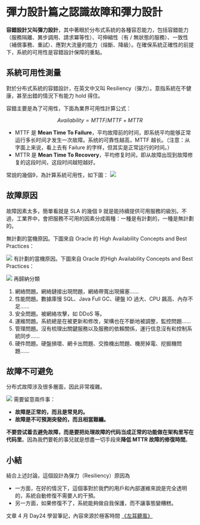 # 彈力設計篇之認識故障和彈力設計

**容錯設計又叫彈力設計**，其中著眼於分布式系統的各種容忍能力，包括容錯能力（服務隔離、異步調用、請求冪等性）、可伸縮性（有 / 無狀態的服務）、一致性（補償事務、重試）、應對大流量的能力（熔斷、降級）。在確保系統正確性的前提下，系統的可用性是容錯設計保障的重點。

## 系統可用性測量

對於分布式系統的容錯設計，在英文中又叫 Resiliency（彈力）。意指系統在不健康，甚至出錯的情況下有能力 hold 得住。

容錯主要是為了可用性，下面為業界可用性計算公式：
```math
Availability = MTTF/ MTTF +
MTTR
```
* MTTF 是 **Mean Time To Failure**，平均故障前的时间，即系统平均能够正常运行多长时间才发生一次故障。系统的可靠性越高，MTTF 越长。（注意：从字面上来说，看上去有 Failure 的字样，但其实是正常运行的时间。）
* MTTR 是 **Mean Time To Recovery**，平均修复时间，即从故障出现到故障修复的这段时间，这段时间越短越好。

常說的幾個9，為計算系統可用性，如下圖：
![](media/16823462140440/16823466661738.jpg)

## 故障原因

故障因素太多，簡單看就是 SLA 的幾個 9 就是能持續提供可用服務的級別。不過，工業界中，會把服務不可用的因素分成兩種：一種是有計劃的，一種是無計劃的。

無計劃的當機原因。下圖來自 Oracle 的 High Availability Concepts and Best Practices：

![](media/16823462140440/16823468963340.jpg)
有計劃的當機原因。下圖來自 Oracle 的High Availability Concepts and Best Practices：

![](media/16823462140440/16823469457438.jpg)
再歸納分類
1. 網絡問題。網絡鏈接出現問題，網絡帶寬出現擁塞……
2. 性能問題。數據庫慢 SQL、Java Full GC、硬盤 IO 過大、CPU 飆高、內存不足……
3. 安全問題。被網絡攻擊，如 DDoS 等。
4. 運維問題。系統總是在被更新和修改，架構也在不斷地被調整，監控問題……
5. 管理問題。沒有梳理出關鍵服務以及服務的依賴關係，運行信息沒有和控制系統同步……
6. 硬件問題。硬盤損壞、網卡出問題、交換機出問題、機房掉電、挖掘機問題……

## 故障不可避免

分布式故障涉及很多層面，因此非常複雜。

![](media/16823462140440/16823472754395.jpg)
需要留意兩件事：
* **故障是正常的，而且是常見的。**
* **故障是不可預測突發的，而且相當難纏。**

**不要尝试着去避免故障，而是要把处理故障的代码当成正常的功能做在架构里写在代码里**。因為我們要乾的事兒就是想盡一切手段來**降低 MTTR 故障的修復時間**。

## 小結

結合上述討論，這個設計為彈力（Resiliency）原因為
* 一方面，在好的情況下，這個事對於我們的用戶和內部運維來說是完全透明的，系統自動修復不需要人的干預。
* 另一方面，如果修復不了，系統能夠做自我保護，而不讓事態變糟糕。


文章 4 月 Day24 學習筆記，內容來源於極客時間 [《左耳聽風》](http://gk.link/a/122pq)
